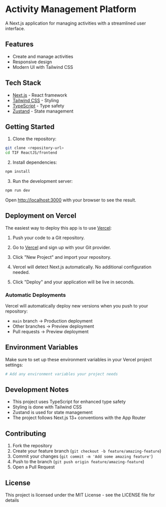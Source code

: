 # Activity Management Platform

A Next.js application for managing activities with a streamlined user interface.

## Features

- Create and manage activities
- Responsive design
- Modern UI with Tailwind CSS

## Tech Stack

- [Next.js](https://nextjs.org/) - React framework
- [Tailwind CSS](https://tailwindcss.com/) - Styling
- [TypeScript](https://www.typescriptlang.org/) - Type safety
- [Zustand](https://zustand-demo.pmnd.rs/) - State management

## Getting Started

1. Clone the repository:
```bash
git clone <repository-url>
cd TIF ReactJS/frontend
```

2. Install dependencies:
```bash
npm install
```

3. Run the development server:
```bash
npm run dev
```

Open [http://localhost:3000](http://localhost:3000) with your browser to see the result.

## Deployment on Vercel

The easiest way to deploy this app is to use [Vercel](https://vercel.com):

1. Push your code to a Git repository.

2. Go to [Vercel](https://vercel.com) and sign up with your Git provider.

3. Click "New Project" and import your repository.

4. Vercel will detect Next.js automatically. No additional configuration needed.

5. Click "Deploy" and your application will be live in seconds.

### Automatic Deployments

Vercel will automatically deploy new versions when you push to your repository:

- `main` branch → Production deployment
- Other branches → Preview deployment
- Pull requests → Preview deployment

## Environment Variables

Make sure to set up these environment variables in your Vercel project settings:

```bash
# Add any environment variables your project needs
```

## Development Notes

- This project uses TypeScript for enhanced type safety
- Styling is done with Tailwind CSS
- Zustand is used for state management
- The project follows Next.js 13+ conventions with the App Router

## Contributing

1. Fork the repository
2. Create your feature branch (`git checkout -b feature/amazing-feature`)
3. Commit your changes (`git commit -m 'Add some amazing feature'`)
4. Push to the branch (`git push origin feature/amazing-feature`)
5. Open a Pull Request

## License

This project is licensed under the MIT License - see the LICENSE file for details
